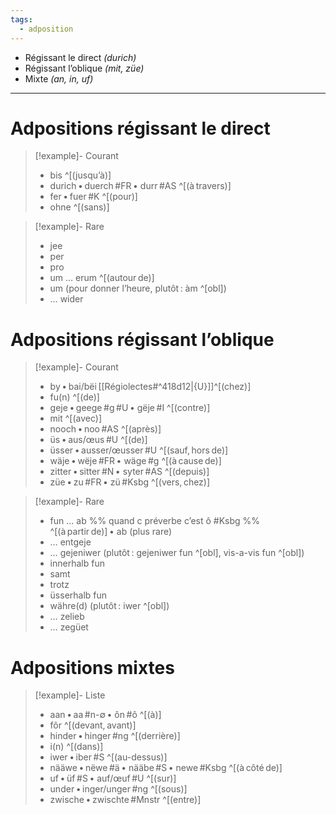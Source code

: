 ```yaml
---
tags:
  - adposition
---
```


- Régissant le direct *(durich)*
- Régissant l’oblique *(mit, züe)*
- Mixte *(an, in, uf)*

---

# Adpositions régissant le direct

> [!example]- Courant
> - bis ^[(jusqu’à)]
> - durich • duerch #FR • durr #AS ^[(à travers)]
> - fer • fuer #K ^[(pour)]
> - ohne ^[(sans)]

> [!example]- Rare
> - jee
> - per
> - pro
> - um … erum ^[(autour de)]
> - um (pour donner l’heure, plutôt : àm ^[obl])
> - … wider

# Adpositions régissant l’oblique

> [!example]- Courant
> - by • bai/bëi [[Régiolectes#^418d12|{U}]]^[(chez)]
> - fu(n) ^[(de)]
> - geje • geege #g #U • gëje #I ^[(contre)]
> - mit ^[(avec)]
> - nooch • noo #AS ^[(après)]
> - üs • aus/œus #U ^[(de)]
> - üsser • ausser/œusser #U ^[(sauf, hors de)]
> - wäje • wëje #FR • wäge #g ^[(à cause de)]
> - zitter • sitter #N • syter #AS ^[(depuis)]
> - züe • zu #FR • zü #Ksbg ^[(vers, chez)]

> [!example]- Rare
> - fun … ab %% quand c préverbe c’est ô #Ksbg %% ^[(à partir de)] • ab (plus rare)
> - … entgeje
> - … gejeniwer (plutôt : gejeniwer fun ^[obl], vis-a-vis fun ^[obl])
> - innerhalb fun
> - samt
> - trotz
> - üsserhalb fun
> - währe(d) (plutôt : iwer ^[obl])
> - … zelieb
> - … zegüet

# Adpositions mixtes

> [!example]- Liste
> - aan • aa #n-∅ • ôn #ô ^[(à)]
> - fôr ^[(devant, avant)]
> - hinder • hinger #ng ^[(derrière)]
> - i(n) ^[(dans)]
> - iwer • iber #S ^[(au-dessus)]
> - nääwe • nëwe #ä • nääbe #S • newe #Ksbg ^[(à côté de)]
> - uf • üf #S • auf/œuf #U ^[(sur)]
> - under • inger/unger #ng ^[(sous)]
> - zwische • zwischte #Mnstr ^[(entre)]